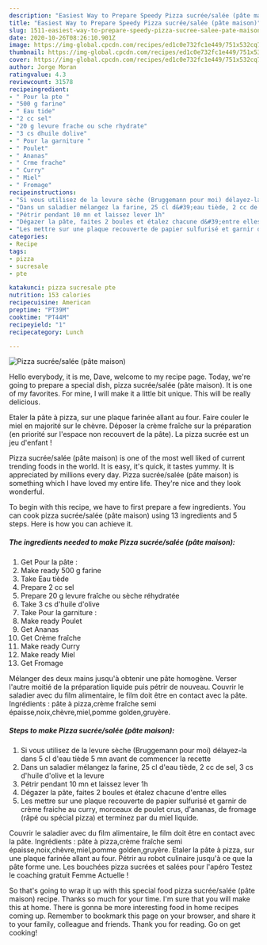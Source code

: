 ```yaml
---
description: "Easiest Way to Prepare Speedy Pizza sucrée/salée (pâte maison)"
title: "Easiest Way to Prepare Speedy Pizza sucrée/salée (pâte maison)"
slug: 1511-easiest-way-to-prepare-speedy-pizza-sucree-salee-pate-maison
date: 2020-10-26T08:26:10.901Z
image: https://img-global.cpcdn.com/recipes/ed1c0e732fc1e449/751x532cq70/pizza-sucreesalee-pate-maison-photo-principale-de-la-recette.jpg
thumbnail: https://img-global.cpcdn.com/recipes/ed1c0e732fc1e449/751x532cq70/pizza-sucreesalee-pate-maison-photo-principale-de-la-recette.jpg
cover: https://img-global.cpcdn.com/recipes/ed1c0e732fc1e449/751x532cq70/pizza-sucreesalee-pate-maison-photo-principale-de-la-recette.jpg
author: Jorge Moran
ratingvalue: 4.3
reviewcount: 31578
recipeingredient:
- " Pour la pte "
- "500 g farine"
- " Eau tide"
- "2 cc sel"
- "20 g levure frache ou sche rhydrate"
- "3 cs dhuile dolive"
- " Pour la garniture "
- " Poulet"
- " Ananas"
- " Crme frache"
- " Curry"
- " Miel"
- " Fromage"
recipeinstructions:
- "Si vous utilisez de la levure sèche (Bruggemann pour moi) délayez-la dans 5 cl d&#39;eau tiède 5 mn avant de commencer la recette"
- "Dans un saladier mélangez la farine, 25 cl d&#39;eau tiède, 2 cc de sel, 3 cs d&#39;huile d&#39;olive et la levure"
- "Pétrir pendant 10 mn et laissez lever 1h"
- "Dégazer la pâte, faites 2 boules et étalez chacune d&#39;entre elles"
- "Les mettre sur une plaque recouverte de papier sulfurisé et garnir de crème fraiche au curry, morceaux de poulet crus, d&#39;ananas, de fromage (râpé ou spécial pizza) et terminez par du miel liquide."
categories:
- Recipe
tags:
- pizza
- sucresale
- pte

katakunci: pizza sucresale pte 
nutrition: 153 calories
recipecuisine: American
preptime: "PT39M"
cooktime: "PT44M"
recipeyield: "1"
recipecategory: Lunch

---
```



![Pizza sucrée/salée (pâte maison)](https://img-global.cpcdn.com/recipes/ed1c0e732fc1e449/751x532cq70/pizza-sucreesalee-pate-maison-photo-principale-de-la-recette.jpg)

Hello everybody, it is me, Dave, welcome to my recipe page. Today, we're going to prepare a special dish, pizza sucrée/salée (pâte maison). It is one of my favorites. For mine, I will make it a little bit unique. This will be really delicious.

Etaler la pâte à pizza, sur une plaque farinée allant au four. Faire couler le miel en majorité sur le chèvre. Déposer la crème fraîche sur la préparation (en priorité sur l&#39;espace non recouvert de la pâte). La pizza sucrée est un jeu d&#39;enfant !

Pizza sucrée/salée (pâte maison) is one of the most well liked of current trending foods in the world. It is easy, it's quick, it tastes yummy. It is appreciated by millions every day. Pizza sucrée/salée (pâte maison) is something which I have loved my entire life. They're nice and they look wonderful.


To begin with this recipe, we have to first prepare a few ingredients. You can cook pizza sucrée/salée (pâte maison) using 13 ingredients and 5 steps. Here is how you can achieve it.

<!--inarticleads1-->

##### The ingredients needed to make Pizza sucrée/salée (pâte maison):

1. Get  Pour la pâte :
1. Make ready 500 g farine
1. Take  Eau tiède
1. Prepare 2 cc sel
1. Prepare 20 g levure fraîche ou sèche réhydratée
1. Take 3 cs d&#39;huile d&#39;olive
1. Take  Pour la garniture :
1. Make ready  Poulet
1. Get  Ananas
1. Get  Crème fraîche
1. Make ready  Curry
1. Make ready  Miel
1. Get  Fromage


Mélanger des deux mains jusqu&#39;à obtenir une pâte homogène. Verser l&#39;autre moitié de la préparation liquide puis pétrir de nouveau. Couvrir le saladier avec du film alimentaire, le film doit être en contact avec la pâte. Ingrédients : pâte à pizza,crème fraîche semi épaisse,noix,chèvre,miel,pomme golden,gruyère. 

<!--inarticleads2-->

##### Steps to make Pizza sucrée/salée (pâte maison):

1. Si vous utilisez de la levure sèche (Bruggemann pour moi) délayez-la dans 5 cl d&#39;eau tiède 5 mn avant de commencer la recette
1. Dans un saladier mélangez la farine, 25 cl d&#39;eau tiède, 2 cc de sel, 3 cs d&#39;huile d&#39;olive et la levure
1. Pétrir pendant 10 mn et laissez lever 1h
1. Dégazer la pâte, faites 2 boules et étalez chacune d&#39;entre elles
1. Les mettre sur une plaque recouverte de papier sulfurisé et garnir de crème fraiche au curry, morceaux de poulet crus, d&#39;ananas, de fromage (râpé ou spécial pizza) et terminez par du miel liquide.


Couvrir le saladier avec du film alimentaire, le film doit être en contact avec la pâte. Ingrédients : pâte à pizza,crème fraîche semi épaisse,noix,chèvre,miel,pomme golden,gruyère. Etaler la pâte à pizza, sur une plaque farinée allant au four. Pétrir au robot culinaire jusqu&#39;à ce que la pâte forme une. Les bouchées pizza sucrées et salées pour l&#39;apéro Testez le coaching gratuit Femme Actuelle ! 

So that's going to wrap it up with this special food pizza sucrée/salée (pâte maison) recipe. Thanks so much for your time. I'm sure that you will make this at home. There is gonna be more interesting food in home recipes coming up. Remember to bookmark this page on your browser, and share it to your family, colleague and friends. Thank you for reading. Go on get cooking!
